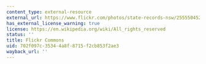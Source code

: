 ```yaml
---
content_type: external-resource
external_url: https://www.flickr.com/photos/state-records-nsw/2555504524/
has_external_license_warning: true
license: https://en.wikipedia.org/wiki/All_rights_reserved
status: ''
title: Flickr Commons
uid: 702f097c-3534-4a8f-8715-f2cb853f2ae3
wayback_url: ''
---
```

